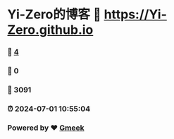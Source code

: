 # Yi-Zero的博客 :link: https://Yi-Zero.github.io 
### :page_facing_up: [4](https://Yi-Zero.github.io/tag.html) 
### :speech_balloon: 0 
### :hibiscus: 3091 
### :alarm_clock: 2024-07-01 10:55:04 
### Powered by :heart: [Gmeek](https://github.com/Meekdai/Gmeek)
